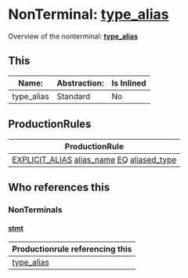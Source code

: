 # NonTerminal: **[type_alias](./type_alias.md)**

Overview of the nonterminal: **[type_alias](./type_alias.md)**



## This

| Name:                | Abstraction:    | Is Inlined |
| -------------------- | --------------- | ---------- |
| type_alias | Standard | No |



## ProductionRules

| ProductionRule |
| ---- |
| [EXPLICIT_ALIAS](./../Lexicon/EXPLICIT_ALIAS.md) [alias_name](./alias_name.md) [EQ](./../Lexicon/EQ.md) [aliased_type](./aliased_type.md)  |




## Who references this

### NonTerminals


#### [stmt](./../Grammar/stmt.md)

| Productionrule referencing this                      |
| ---------------------------------------------------- |
| [type_alias](./type_alias.md)  |



